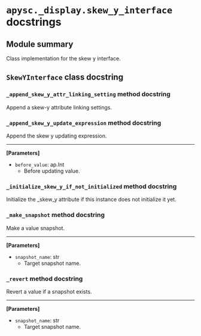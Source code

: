 # `apysc._display.skew_y_interface` docstrings

## Module summary

Class implementation for the skew y interface.

## `SkewYInterface` class docstring

### `_append_skew_y_attr_linking_setting` method docstring

Append a skew-y attribute linking settings.

### `_append_skew_y_update_expression` method docstring

Append the skew y updating expression.<hr>

**[Parameters]**

- `before_value`: ap.Int
  - Before updating value.

### `_initialize_skew_y_if_not_initialized` method docstring

Initialize the _skew_y attribute if this instance does not initialize it yet.

### `_make_snapshot` method docstring

Make a value snapshot.<hr>

**[Parameters]**

- `snapshot_name`: str
  - Target snapshot name.

### `_revert` method docstring

Revert a value if a snapshot exists.<hr>

**[Parameters]**

- `snapshot_name`: str
  - Target snapshot name.